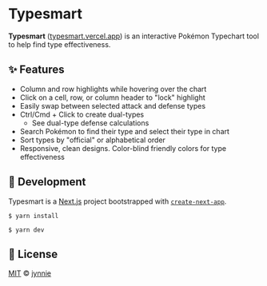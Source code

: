 # Typesmart

**Typesmart** ([typesmart.vercel.app](typesmart.vercel.app)) is an interactive Pokémon Typechart tool to help find type effectiveness.

## ✨ Features

- Column and row highlights while hovering over the chart
- Click on a cell, row, or column header to "lock" highlight
- Easily swap between selected attack and defense types
- Ctrl/Cmd + Click to create dual-types
  - See dual-type defense calculations
- Search Pokémon to find their type and select their type in chart
- Sort types by "official" or alphabetical order
- Responsive, clean designs. Color-blind friendly colors for type effectiveness

## 🔨 Development

Typesmart is a [Next.js](https://nextjs.org/) project bootstrapped with [`create-next-app`](https://github.com/vercel/next.js/tree/canary/packages/create-next-app).

```
$ yarn install
```

```
$ yarn dev
```

## 📄 License

[MIT](https://github.com/jynnie/typesmart/blob/main/LICENSE) © [jynnie](https://github.com/jynnie)
